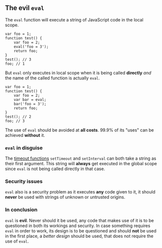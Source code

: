 ## The evil `eval`

The `eval` function will execute a string of JavaScript code in the local scope.

    var foo = 1;
    function test() {
        var foo = 2;
        eval('foo = 3');
        return foo;
    }
    test(); // 3
    foo; // 1

But `eval` only executes in local scope when it is being called **directly** *and* 
the name of the called function is actually `eval`.

    var foo = 1;
    function test() {
        var foo = 2;
        var bar = eval;
        bar('foo = 3');
        return foo;
    }
    test(); // 2
    foo; // 3

The use of `eval` should be avoided at **all costs**. 99.9% of its "uses" can be
achieved **without** it.
    
### `eval` in disguise

The [timeout functions](#timeouts) `setTimeout` and `setInterval` can both take a string as
their first argument. This string will **always** get executed in the global 
scope since `eval` is not being called directly in that case.

### Security issues

`eval` also is a security problem as it executes **any** code given to it,
it should **never** be used with strings of unknown or untrusted origins.

### In conclusion

`eval` is **evil**. Never should it be used, any code that makes use of it is to
be questioned in both its workings and security. In case something requires `eval`
in order to work, its design is to be questioned and should **not** be used in 
the first place, a *better design* should be used, that does not require the use 
of `eval`.

